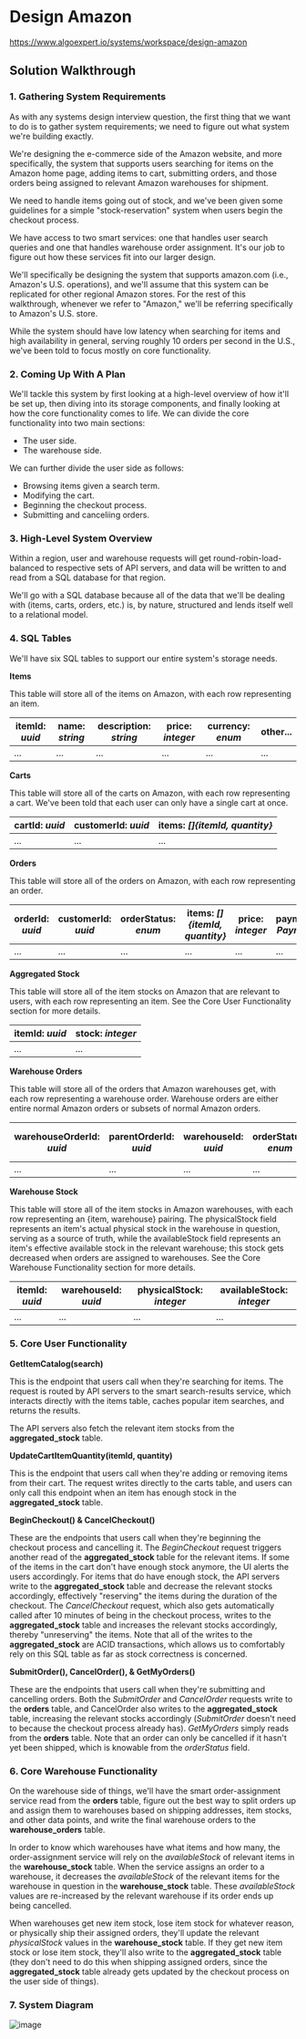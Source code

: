 # Design Amazon

https://www.algoexpert.io/systems/workspace/design-amazon

## Solution Walkthrough

### 1. Gathering System Requirements
As with any systems design interview question, the first thing that we want to do is to gather system requirements; we need to figure out what system we're building exactly.

We're designing the e-commerce side of the Amazon website, and more specifically, the system that supports users searching for items on the Amazon home page, adding items to cart, submitting orders, and those orders being assigned to relevant Amazon warehouses for shipment.

We need to handle items going out of stock, and we've been given some guidelines for a simple "stock-reservation" system when users begin the checkout process.

We have access to two smart services: one that handles user search queries and one that handles warehouse order assignment. It's our job to figure out how these services fit into our larger design.

We'll specifically be designing the system that supports amazon.com (i.e., Amazon's U.S. operations), and we'll assume that this system can be replicated for other regional Amazon stores. For the rest of this walkthrough, whenever we refer to "Amazon," we'll be referring specifically to Amazon's U.S. store.

While the system should have low latency when searching for items and high availability in general, serving roughly 10 orders per second in the U.S., we've been told to focus mostly on core functionality.


### 2. Coming Up With A Plan
We'll tackle this system by first looking at a high-level overview of how it'll be set up, then diving into its storage components, and finally looking at how the core functionality comes to life. We can divide the core functionality into two main sections:

- The user side.
- The warehouse side.

We can further divide the user side as follows:

- Browsing items given a search term.
- Modifying the cart.
- Beginning the checkout process.
- Submitting and canceliing orders.


### 3. High-Level System Overview
Within a region, user and warehouse requests will get round-robin-load-balanced to respective sets of API servers, and data will be written to and read from a SQL database for that region.

We'll go with a SQL database because all of the data that we'll be dealing with (items, carts, orders, etc.) is, by nature, structured and lends itself well to a relational model.


### 4. SQL Tables
We'll have six SQL tables to support our entire system's storage needs.

**Items**

This table will store all of the items on Amazon, with each row representing an item.

| **itemId: _uuid_** | **name: _string_** | **description: _string_** | **price: _integer_** | **currency: _enum_** | **other...** |
|--------------------|--------------------|---------------------------|----------------------|----------------------|--------------|
| ...                | ...                | ...                       | ...                  | ...                  | ...          |

**Carts**

This table will store all of the carts on Amazon, with each row representing a cart. We've been told that each user can only have a single cart at once.

| **cartId: _uuid_** | **customerId: _uuid_** | **items: _[]{itemId, quantity}_** |
|--------------------|------------------------|-----------------------------------|
| ...                | ...                    | ...                               |

**Orders**

This table will store all of the orders on Amazon, with each row representing an order.

| **orderId: _uuid_** | **customerId: _uuid_** | **orderStatus: _enum_** | **items: _[]{itemId, quantity}_** | **price: _integer_** | **paymentInfo: _PaymentInfo_** | **shippingAddress: _string_** | **timestamp: _datetime_** | other... |
|---------------------|------------------------|-------------------------|-----------------------------------|----------------------|--------------------------------|-------------------------------|---------------------------|----------|
| ...                 | ...                    | ...                     | ...                               | ...                  | ...                            |                               |                           |          |

**Aggregated Stock**

This table will store all of the item stocks on Amazon that are relevant to users, with each row representing an item. See the Core User Functionality section for more details.

| **itemId: _uuid_** | **stock: _integer_** | 
|--------------------|----------------------|
| ...                | ...                  | 

**Warehouse Orders**

This table will store all of the orders that Amazon warehouses get, with each row representing a warehouse order. Warehouse orders are either entire normal Amazon orders or subsets of normal Amazon orders.

| **warehouseOrderId: _uuid_** | **parentOrderId: _uuid_** | **warehouseId: _uuid_** | **orderStatus: _enum_** | **items: _[]{itemId, quantity}_** | **shippingAddress: _string_** |
|------------------------------|---------------------------|-------------------------|-------------------------|-----------------------------------|-------------------------------|
| ...                          | ...                       | ...                     | ...                     | ...                               | ...                           |

**Warehouse Stock**

This table will store all of the item stocks in Amazon warehouses, with each row representing an {item, warehouse} pairing. The physicalStock field represents an item's actual physical stock in the warehouse in question, serving as a source of truth, while the availableStock field represents an item's effective available stock in the relevant warehouse; this stock gets decreased when orders are assigned to warehouses. See the Core Warehouse Functionality section for more details.

| **itemId: _uuid_** | **warehouseId: _uuid_** | **physicalStock: _integer_** | **availableStock: _integer_** |
|--------------------|-------------------------|------------------------------|-------------------------------|
| ...                | ...                     | ...                          | ...                           |

### 5. Core User Functionality
**GetItemCatalog(search)**

This is the endpoint that users call when they're searching for items. The request is routed by API servers to the smart search-results service, which interacts directly with the items table, caches popular item searches, and returns the results.

The API servers also fetch the relevant item stocks from the **aggregated_stock** table.

**UpdateCartItemQuantity(itemId, quantity)**

This is the endpoint that users call when they're adding or removing items from their cart. The request writes directly to the carts table, and users can only call this endpoint when an item has enough stock in the **aggregated_stock** table.

**BeginCheckout() & CancelCheckout()**

These are the endpoints that users call when they're beginning the checkout process and cancelling it. The *BeginCheckout* request triggers another read of the **aggregated_stock** table for the relevant items. If some of the items in the cart don't have enough stock anymore, the UI alerts the users accordingly. For items that do have enough stock, the API servers write to the **aggregated_stock** table and decrease the relevant stocks accordingly, effectively "reserving" the items during the duration of the checkout. The *CancelCheckout* request, which also gets automatically called after 10 minutes of being in the checkout process, writes to the **aggregated_stock** table and increases the relevant stocks accordingly, thereby "unreserving" the items. Note that all of the writes to the **aggregated_stock** are ACID transactions, which allows us to comfortably rely on this SQL table as far as stock correctness is concerned.

**SubmitOrder(), CancelOrder(), & GetMyOrders()**

These are the endpoints that users call when they're submitting and cancelling orders. Both the *SubmitOrder* and *CancelOrder* requests write to the **orders** table, and CancelOrder also writes to the **aggregated_stock** table, increasing the relevant stocks accordingly (*SubmitOrder* doesn't need to because the checkout process already has). *GetMyOrders* simply reads from the **orders** table. Note that an order can only be cancelled if it hasn't yet been shipped, which is knowable from the *orderStatus* field.


### 6. Core Warehouse Functionality
On the warehouse side of things, we'll have the smart order-assignment service read from the **orders** table, figure out the best way to split orders up and assign them to warehouses based on shipping addresses, item stocks, and other data points, and write the final warehouse orders to the **warehouse_orders** table.

In order to know which warehouses have what items and how many, the order-assignment service will rely on the *availableStock* of relevant items in the **warehouse_stock** table. When the service assigns an order to a warehouse, it decreases the *availableStock* of the relevant items for the warehouse in question in the **warehouse_stock** table. These *availableStock* values are re-increased by the relevant warehouse if its order ends up being cancelled.

When warehouses get new item stock, lose item stock for whatever reason, or physically ship their assigned orders, they'll update the relevant *physicalStock* values in the **warehouse_stock** table. If they get new item stock or lose item stock, they'll also write to the **aggregated_stock** table (they don't need to do this when shipping assigned orders, since the **aggregated_stock** table already gets updated by the checkout process on the user side of things).


### 7. System Diagram
![image](https://assets.algoexpert.io/course-assets/systemsexpert/amazon-system-diagram.svg)